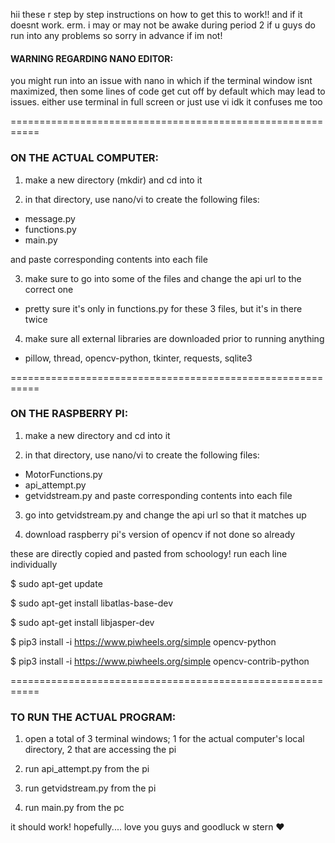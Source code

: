 hii these r step by step instructions on how to get this to work!! and if it doesnt work. erm. 
i may or may not be awake during period 2 if u guys do run into any problems so sorry in advance if im not!

#### **WARNING REGARDING NANO EDITOR:**

you might run into an issue with nano in which if the terminal window isnt maximized, then
some lines of code get cut off by default which may lead to issues. either use terminal in 
full screen or just use vi idk it confuses me too 

===========================================================

### ON THE ACTUAL COMPUTER:
1. make a new directory (mkdir) and cd into it

2. in that directory, use nano/vi to create the following files:
  - message.py
  - functions.py
  - main.py

and paste corresponding contents into each file

3. make sure to go into some of the files and change the api url to the correct one
  - pretty sure it's only in functions.py for these 3 files, but it's in there twice 

4. make sure all external libraries are downloaded prior to running anything
- pillow, thread, opencv-python, tkinter, requests, sqlite3 

===========================================================

### ON THE RASPBERRY PI: 
1. make a new directory and cd into it

2. in that directory, use nano/vi to create the following files:
  - MotorFunctions.py
  - api_attempt.py
  - getvidstream.py 
and paste corresponding contents into each file

3. go into getvidstream.py and change the api url so that it matches up 

4. download raspberry pi's version of opencv if not done so already

these are directly copied and pasted from schoology! run each line individually 

  $ sudo apt-get update
  
  $ sudo apt-get install libatlas-base-dev
  
  $ sudo apt-get install libjasper-dev
  
  $ pip3 install -i https://www.piwheels.org/simple opencv-python
  
  $ pip3 install -i https://www.piwheels.org/simple opencv-contrib-python

===========================================================

### TO RUN THE ACTUAL PROGRAM:

1. open a total of 3 terminal windows; 1 for the actual computer's local directory, 2 that are accessing the pi 

2. run api_attempt.py from the pi

3. run getvidstream.py from the pi

4. run main.py from the pc 

it should work! hopefully.... 
love you guys and goodluck w stern ❤️
